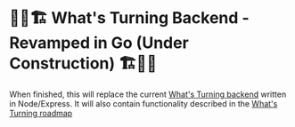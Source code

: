 # 👷🚧🏗 What's Turning Backend - Revamped in Go (**Under Construction**) 🏗🚧👷

When finished, this will replace the current [What's Turning backend](https://github.com/maxwellpothier/wt-backend-v2) written in Node/Express. It will also contain functionality described in the [What's Turning roadmap](https://github.com/maxwellpothier/whats-turning#roadmap-%EF%B8%8F)

